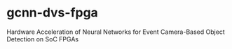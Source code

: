 # gcnn-dvs-fpga
Hardware Acceleration of Neural Networks for Event Camera-Based Object Detection on SoC FPGAs
